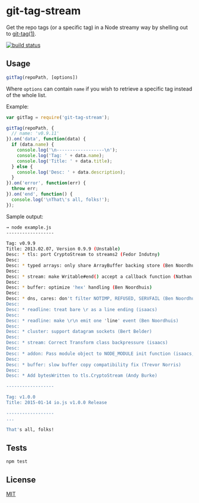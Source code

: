 # git-tag-stream

Get the repo tags (or a specific tag) in a Node streamy way by shelling out to [git-tag(1)](https://www.kernel.org/pub/software/scm/git/docs/git-tag.html).

[![build status](https://secure.travis-ci.org/alessioalex/git-tag-stream.png)](http://travis-ci.org/alessioalex/git-tag-stream)

## Usage

```js
gitTag(repoPath, [options])
```

Where `options` can contain `name` if you wish to retrieve a specific tag instead of the whole list.

Example:

```js
var gitTag = require('git-tag-stream');

gitTag(repoPath, {
  // name: 'v0.9.11'
}).on('data', function(data) {
  if (data.name) {
    console.log('\n------------------\n');
    console.log('Tag: ' + data.name);
    console.log('Title: ' + data.title);
  } else {
    console.log('Desc: ' + data.description);
  }
}).on('error', function(err) {
  throw err;
}).on('end', function() {
  console.log('\nThat\'s all, folks!');
});
```

Sample output:

```bash
→ node example.js
------------------

Tag: v0.9.9
Title: 2013.02.07, Version 0.9.9 (Unstable)
Desc: * tls: port CryptoStream to streams2 (Fedor Indutny)
Desc: 
Desc: * typed arrays: only share ArrayBuffer backing store (Ben Noordhuis)
Desc: 
Desc: * stream: make Writable#end() accept a callback function (Nathan Rajlich)
Desc: 
Desc: * buffer: optimize 'hex' handling (Ben Noordhuis)
Desc: 
Desc: * dns, cares: don't filter NOTIMP, REFUSED, SERVFAIL (Ben Noordhuis)
Desc: 
Desc: * readline: treat bare \r as a line ending (isaacs)
Desc: 
Desc: * readline: make \r\n emit one 'line' event (Ben Noordhuis)
Desc: 
Desc: * cluster: support datagram sockets (Bert Belder)
Desc: 
Desc: * stream: Correct Transform class backpressure (isaacs)
Desc: 
Desc: * addon: Pass module object to NODE_MODULE init function (isaacs, Rod Vagg)
Desc: 
Desc: * buffer: slow buffer copy compatibility fix (Trevor Norris)
Desc: 
Desc: * Add bytesWritten to tls.CryptoStream (Andy Burke)

------------------

Tag: v1.0.0
Title: 2015-01-14 io.js v1.0.0 Release

------------------
...

That's all, folks!
```

## Tests

```
npm test
```

## License

[MIT](http://alessioalex.mit-license.org/)
